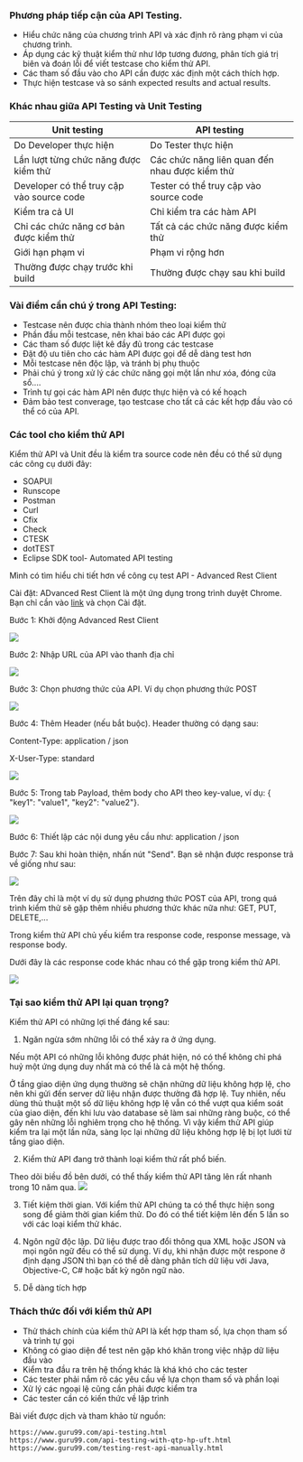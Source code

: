 ### Phương pháp tiếp cận của API Testing.

* Hiểu chức năng của chương trình API và xác định rõ ràng phạm vi của chương trình.
* Áp dụng các kỹ thuật kiểm thử như lớp tương đương, phân tích giá trị biên và đoán lỗi để viết testcase cho kiểm thử API.
* Các tham số đầu vào cho API cần được xác định một cách thích hợp.
* Thực hiện testcase và so sánh expected results and actual results.

### Khác nhau giữa API Testing và Unit Testing

| Unit testing | 	API testing |
| -------- | -------- | 
| Do Developer thực hiện   | Do Tester thực hiện  | 
| Lần lượt từng chức năng được kiểm thử   | Các chức năng liên quan đến nhau được kiểm thử |
| Developer có thể truy cập vào source code  | Tester có thể truy cập vào source code |
| Kiểm tra cả UI | Chỉ kiểm tra các hàm API |
|Chỉ các chức năng cơ bản được kiểm thử  | Tất cả các chức năng được kiểm thử |
|Giới hạn phạm vi |  Phạm vi rộng hơn |
|Thường được chạy trước khi build |  Thường được chạy sau khi build |

### Vài điểm cần chú ý trong API Testing:

* Testcase nên được chia thành nhóm theo loại kiểm thử
* Phần đầu mỗi testcase, nên khai báo các API được gọi
* Các tham số được liệt kê đầy đủ trong các testcase
* Đặt độ ưu tiên cho các hàm API được gọi để dễ dàng test hơn
* Mỗi testcase nên độc lập, và tránh bị phụ thuộc
* Phải chú ý trong xử lý các chức năng gọi một lần như xóa, đóng cửa sổ....
* Trình tự gọi các hàm API nên được thực hiện và có kế hoạch
* Đảm bảo test converage, tạo testcase cho tất cả các kết hợp đầu vào có thể có của API.



### Các tool cho kiểm thử API
Kiểm thử API và Unit đều là kiểm tra source code nên đều có thể sử dụng các công cụ dưới đây:
* SOAPUI
* Runscope
* Postman
* Curl
* Cfix
* Check
* CTESK
* dotTEST
* Eclipse SDK tool- Automated API testing

Mình có tìm hiểu chi tiết hơn về công cụ test API - Advanced Rest Client

Cài đặt: ADvanced Rest Client là một ứng dụng trong trình duyệt Chrome. Bạn chỉ cần vào [link](https://chrome.google.com/webstore/detail/advanced-rest-client/hgmloofddffdnphfgcellkdfbfbjeloo/related) và chọn Cài đặt.

Bước 1: Khởi động Advanced Rest Client

![](https://images.viblo.asia/12f5088f-4852-4e8b-845d-05711dc2424c.png)

Bước 2: Nhập URL của API vào thanh địa chỉ

![](https://images.viblo.asia/b714a394-6680-4cce-b89a-101db9f0b0d6.png)

Bước 3: Chọn phương thức của API. Ví dụ chọn phương thức POST

![](https://images.viblo.asia/a3ba81f8-ccf1-4548-a6a8-15a7c5ea52c1.png)

Bước 4: Thêm Header (nếu bắt buộc). Header thường có dạng sau:

Content-Type: application / json

X-User-Type: standard

![](https://images.viblo.asia/e10f8d4e-c9e2-44f4-8d34-41b0fef031fd.png)

Bước 5: Trong tab Payload, thêm body cho API theo key-value, ví dụ: { "key1": "value1", "key2": "value2"}.

![](https://images.viblo.asia/3d076c53-dbe2-4095-8a4c-69262c8bdf7a.png)

Bước 6: Thiết lập các nội dung yêu cầu như: application / json

Bước 7: Sau khi hoàn thiện, nhấn nút "Send". Bạn sẽ nhận được response trả về giống như sau:

![](https://images.viblo.asia/4a049110-5fef-4fd4-af30-be9bb7d3613a.png)

Trên đây chỉ là một ví dụ sử dụng phương thức POST của API, trong quá trình kiểm thử sẽ gặp thêm nhiều phương thức khác nữa như: GET, PUT, DELETE,...

Trong kiểm thử API chủ yếu kiểm tra response code, response message, và response body.

Dưới đây là các response code khác nhau có thể gặp trong kiểm thử API.

![](https://images.viblo.asia/434f3e46-30eb-46dd-ac71-8fcc54706ce4.png)

### Tại sao kiểm thử API lại quan trọng?

Kiểm thử API có những lợi thế đáng kể sau:

1. Ngăn ngừa sớm những lỗi có thể xảy ra ở ứng dụng.

Nếu một API có những lỗi không được phát hiện, nó có thể không chỉ phá huỷ một ứng dụng duy nhất mà có thể là cả một hệ thống.

Ở tầng giao diện ứng dụng thường sẽ chặn những dữ liệu không hợp lệ, cho nên khi gửi đến server dữ liệu nhận được thường đã hợp lệ. Tuy nhiên, nếu dùng thủ thuật một số dữ liệu không hợp lệ vẫn có thể vượt qua kiểm soát của giao diện, đến khi lưu vào database sẽ làm sai những ràng buộc, có thể gây nên những lỗi nghiêm trọng cho hệ thống. Vì vậy kiểm thử API giúp kiểm tra lại một lần nữa, sàng lọc lại những dữ liệu không hợp lệ bị lọt lưới từ tầng giao diện.

2. Kiểm thử API đang trở thành loại kiểm thử rất phổ biến.

Theo dõi biều đồ bên dưới, có thể thấy kiểm thử API tăng lên rất nhanh trong 10 năm qua.
![](https://images.viblo.asia/f7884998-6975-42f1-bf46-8d5b56bce31c.png)

3. Tiết kiệm thời gian.
Với kiểm thử API chúng ta có thể thực hiện song song để giảm thời gian kiểm thử. Do đó có thể tiết kiệm lên đến 5 lần so với các loại kiểm thử khác.

4. Ngôn ngữ độc lập.
Dữ liệu được trao đổi thông qua XML hoặc JSON và mọi ngôn ngữ đều có thể sử dụng. Ví dụ, khi nhận được một respone ở định dạng JSON thì bạn có thể dễ dàng phân tích dữ liệu với Java, Objective-C, C# hoặc bất kỳ ngôn ngữ nào.

5. Dễ dàng tích hợp

### Thách thức đối với kiểm thử API

* Thử thách chính của kiểm thử API là kết hợp tham số, lựa chọn tham số và trình tự gọi
* Không có giao diện để test nên gặp khó khăn trong việc nhập dữ liệu đầu vào
* Kiểm tra đầu ra trên hệ thống khác là khá khó cho các tester
* Các tester phải nắm rõ các yêu cầu về lựa chọn tham số và phần loại
* Xử lý các ngoại lệ cũng cần phải được kiểm tra
* Các tester cần có kiến thức về lập trình

Bài viết được dịch và tham khảo từ nguồn:
    
    https://www.guru99.com/api-testing.html
    https://www.guru99.com/api-testing-with-qtp-hp-uft.html
    https://www.guru99.com/testing-rest-api-manually.html